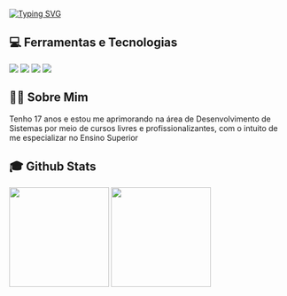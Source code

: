 <a href="https://git.io/typing-svg"><img src="https://readme-typing-svg.herokuapp.com?font=Dancing+Script&pause=1000&color=6A01A4FF&random=false&width=435&lines=Oii!+Sou+a+Amanda+Brito" alt="Typing SVG" /></a>

## 💻 Ferramentas e Tecnologias 
<div>
  <img src="https://img.shields.io/badge/HTML5-f56320?style=for-the-badge&logo=html5&logoColor=white" target="_blank"></a>
  <img src="https://img.shields.io/badge/CSS3-2079f5?style=for-the-badge&logo=css3&logoColor=white" target="_blank"></a>
  <img src="https://img.shields.io/badge/JavaScript-d0d02f?style=for-the-badge&logo=javascript&logoColor=black" target="_blank"></a>
  <img src="https://img.shields.io/badge/Canva-5cceff?style=for-the-badge&logo=canva&logoColor=black" target="_blank"></a>
</div> 
 
## 👩🏻 Sobre Mim 

<div> Tenho 17 anos e estou me aprimorando na área de Desenvolvimento de Sistemas por meio de cursos livres e profissionalizantes, com o intuito de me especializar no Ensino Superior </div>


 ## :mortar_board: Github Stats
<div>
  <a href="https://github.com/1705200"></a>
  <img height="180em" src="https://github-readme-stats.vercel.app/api?username=17052006&show_icons=true&theme=dracula&include_all_commits=true&count_private=true"/>
  <img height="180em" src="https://github-readme-stats.vercel.app/api/top-langs/?username=1705200&layout=compact&langs_count=7&theme=dracula"/>
</div>

